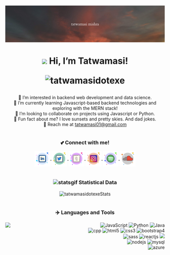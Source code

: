 <!-- BANNER -->
![](channelHeaderMin.png)
<div align='center'>
  <h1><img src="https://raw.githubusercontent.com/MartinHeinz/MartinHeinz/master/wave.gif" height=30px> Hi, I’m Tatwamasi!<br/>
    <p align="center"> <img src="https://komarev.com/ghpvc/?username=tatwamasidotexe&label=Profile%20Views&color=ed7309&style=flat" alt="tatwamasidotexe" /> </p>
  </h1>

  👀 I’m interested in backend web development and data science. </br>
  🌱 I’m currently learning Javascript-based backend technologies and exploring with the MERN stack! </br>
  💞️ I’m looking to collaborate on projects using Javascript or Python. </br>
  🌈 Fun fact about me? I love sunsets and pretty skies. And dad jokes. </br>
  📧 Reach me at tatwamasi01@gmail.com
</div>  

# <h3 align=center>💕 Connect with me!</h3>
<!-- icons from icons8  -->
<div align=center>
  <a href="https://www.linkedin.com/in/tatwamasi-mishra-01">
    <img align="center"   src="https://raw.githubusercontent.com/tatwamasidotexe/tatwamasidotexe/main/img/linkedin.svg" alt="LinkedIn | tatwamasi-01" width="50px"/>
  </a>
  <a href="https://twitter.com/jooningat4am">
    <img align="center"   src="https://raw.githubusercontent.com/tatwamasidotexe/tatwamasidotexe/main/img/twitter.svg" alt="Twitter | @jooningat4am" width="50px"/>
  </a>
  <a href="https://www.tumblr.com/blog/jooningat4am">
    <img align="center"   src="https://raw.githubusercontent.com/tatwamasidotexe/tatwamasidotexe/main/img/tumblr.svg" alt="Tumblr | @jooningat4am" width="50px"/>
  </a>
  <a href="https://www.instagram.com/_ashadeofblack/">
    <img align="center"   src="https://raw.githubusercontent.com/tatwamasidotexe/tatwamasidotexe/main/img/instagram.svg" alt="Instagram | @_ashadeofblack" width="50px"/>
  </a>
  <a href="https://open.spotify.com/user/kthxnpjjjimxrbrmpywdliofu">
    <img align="center"   src="https://raw.githubusercontent.com/tatwamasidotexe/tatwamasidotexe/main/img/spotify.svg" alt="Spotify | tatwamasi mishra" width="50px"/>
  </a>
  <a href="https://soundcloud.com/tatwamasi-mishra-316954338">
    <img align="center"   src="https://raw.githubusercontent.com/tatwamasidotexe/tatwamasidotexe/main/img/soundcloud.svg" alt="Soundcloud | @jooning@4am" width="50px"/>
  </a>
</div>

# <h3 align=center><img src="https://user-images.githubusercontent.com/72276849/168531287-55836bfc-9a91-4eb8-9b64-4c775a4340e3.gif" alt="statsgif" height="20px"/> Statistical Data</h3>
<p align=center><img align="center"
    src="https://github-readme-stats.vercel.app/api/top-langs?username=tatwamasidotexe&show_icons=true&locale=en&bg_color=0d1117&text_color=ffffff&layout=compact"
    alt="tatwamasidotexeStats" 
    bg_color=#808080/>
</p>

# <h3 align=center>✈️ Languages and Tools</h3>
<img align=left src="https://user-images.githubusercontent.com/72276849/168524845-5012d90a-4197-4b3a-8335-bab281b5a67a.gif" width=300px/>
<div align=right>
  <img src="https://img.icons8.com/color/48/000000/javascript--v1.png" alt="JavaScript" width="50px"/>
  <img src="https://img.icons8.com/color/50/000000/python--v1.png" alt="Python" width="50px"/>
  <img src="https://img.icons8.com/color/50/000000/java-coffee-cup-logo--v1.png" alt="Java" width="50px"/><br/>
  <img src="https://img.icons8.com/external-tal-revivo-shadow-tal-revivo/100/000000/external-cplusplus-a-general-purpose-descriptive-programming-computer-language-logo-shadow-tal-revivo.png" alt="cpp" width="45px"/>
  <img src="https://img.icons8.com/color/50/000000/html-5--v2.png" alt="html5" width="50px"/>
  <img src="https://img.icons8.com/color/50/000000/css3.png" alt="css3" width="50px"/>
  <img src="https://img.icons8.com/color/50/000000/bootstrap.png" alt="bootstrap4" width="50px"/><br/>
  <img src="https://img.icons8.com/color/50/000000/sass.png" alt="sass" width="50px"/>
  <img src="https://img.icons8.com/office/50/000000/react.png" alt="reactjs" width="50px"/> 
  <img src="https://img.icons8.com/ios-filled/50/207DFF/php-logo.png"><br/>
  <img src="https://img.icons8.com/fluent/48/000000/node-js.png" alt="nodejs" width="50px"/>
  <img src="https://img.icons8.com/color/50/000000/mysql-logo.png" alt="mysql" width="50px"/> <br/>   
  <img src="https://img.icons8.com/color/50/000000/azure-1.png" alt="azure" width="50px"/>
</div>
